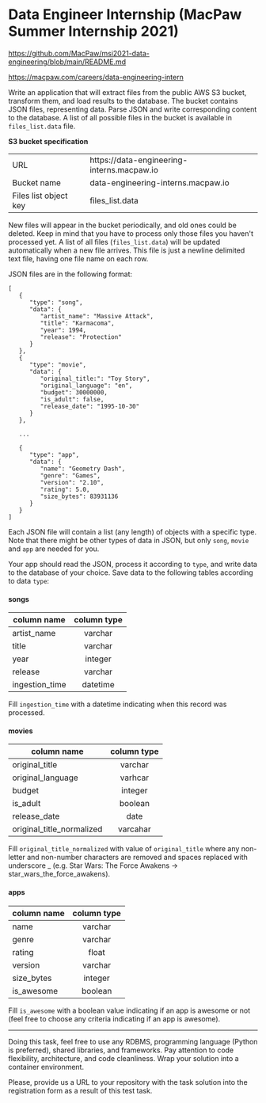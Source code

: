 # Data Engineer Internship (MacPaw Summer Internship 2021)

https://github.com/MacPaw/msi2021-data-engineering/blob/main/README.md

https://macpaw.com/careers/data-engineering-intern

Write an application that will extract files from the public AWS S3 bucket, transform them, and load results to the database. The bucket contains JSON files, representing data. Parse JSON and write corresponding content to the database. A list of all possible files in the bucket is available in `files_list.data` file.

**S3 bucket specification**</br>
<table>
  <tr>
    <td>URL</td>
    <td>https://data-engineering-interns.macpaw.io</td>
  </tr>
  <tr>
    <td>Bucket name</td>
    <td>data-engineering-interns.macpaw.io</td>
  </tr>
  <tr>
    <td>Files list object key</td>
    <td>files_list.data</td>
  </tr>
</table>

New files will appear in the bucket periodically, and old ones could be deleted. 
Keep in mind that you have to process only those files you haven't processed yet. 
A list of all files (`files_list.data`) will be updated automatically when a new file arrives. This file is just a newline delimited text file, having one file name on each row.

JSON files are in the following format:

```
[
   {
      "type": "song",
      "data": {
         "artist_name": "Massive Attack",
         "title": "Karmacoma",
         "year": 1994,
         "release": "Protection"
      }
   },
   {
      "type": "movie",
      "data": {
         "original_title:": "Toy Story",
         "original_language": "en",
         "budget": 30000000,
         "is_adult": false,
         "release_date": "1995-10-30"
      }
   },
   
   ...
   
   {
      "type": "app",
      "data": {
         "name": "Geometry Dash",
         "genre": "Games",
         "version": "2.10",
         "rating": 5.0,
         "size_bytes": 83931136
      }
   }
]
```

Each JSON file will contain a list (any length) of objects with a specific type. Note that there might be other types of data in JSON, but only `song`, `movie` and `app` are needed for you. <br>

Your app should read the JSON, process it according to `type`, and write data to the database of your choice. 
Save data to the following tables according to data `type`:

####  **songs** 
| column name | column type|
|----|:----:|
|artist_name|varchar|
|title|varchar|
|year|integer|
|release|varchar|
|ingestion_time|datetime|

Fill `ingestion_time` with a datetime indicating when this record was processed.

 #### **movies** 
 
| column name | column type|
|----|:----:|
|original_title|varchar |
|original_language| varhcar|
|budget|integer|
|is_adult|boolean|
|release_date|date|
|original_title_normalized|varcahar|

Fill `original_title_normalized` with value of `original_title` where any non-letter and non-number characters are removed and spaces replaced with underscore _ (e.g. Star Wars: The Force Awakens -> star_wars_the_force_awakens).
#### **apps**

| column name | column type|
|----|:----:|
|name|varchar|
|genre|varchar|
|rating|float|
|version|varchar|
|size_bytes|integer|
|is_awesome|boolean|

Fill `is_awesome` with a boolean value indicating if an app is awesome or not (feel free to choose any criteria indicating if an app is awesome).

------
Doing this task, feel free to use any RDBMS, programming language (Python is preferred), shared libraries, and frameworks. Pay attention to code flexibility, architecture, and code cleanliness. Wrap your solution into a container environment.

Please, provide us a URL to your repository with the task solution into the registration form as a result of this test task.
